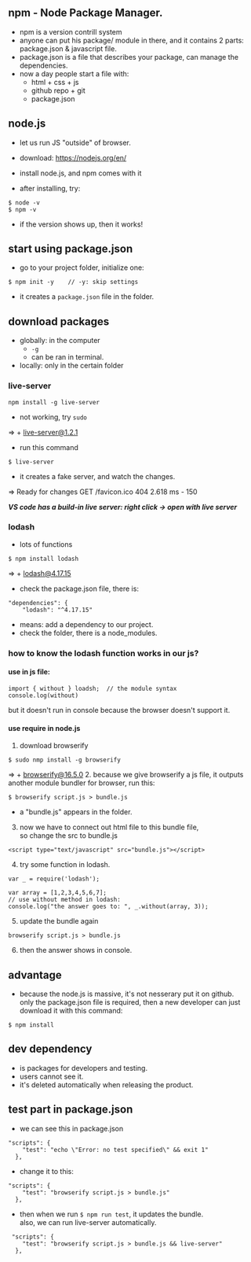 ## npm - Node Package Manager.
- npm is a version contrill system
- anyone can put his package/ module in there, and it contains 2 parts: package.json & javascript file.
- package.json is a file that describes your package, can manage the dependencies.
- now a day people start a file with:
  - html + css + js
  - github repo + git
  - package.json

## node.js
- let us run JS "outside" of browser.
- download: https://nodejs.org/en/ 
- install node.js, and npm comes with it

- after installing, try: 
```
$ node -v
$ npm -v
```
- if the version shows up, then it works!

## start using package.json

- go to your project folder, initialize one:
```
$ npm init -y    // -y: skip settings
```
- it creates a ```package.json``` file in the folder.


## download packages

- globally: in the computer
  - ```-g```
  - can be ran in terminal.
- locally: only in the certain folder

### live-server

```
npm install -g live-server
```
- not working, try ```sudo```

=> + live-server@1.2.1

- run this command
```
$ live-server
```
- it creates a fake server, and watch the changes.

=>
Ready for changes
GET /favicon.ico 404 2.618 ms - 150

***VS code has a build-in live server: right click -> open with live server***
### lodash

- lots of functions
```
$ npm install lodash
```
=> + lodash@4.17.15

- check the package.json file, there is:
```
"dependencies": {
    "lodash": "^4.17.15"
```
- means: add a dependency to our project.
- check the folder, there is a node_modules.

### how to know the lodash function works in our js?

#### use in js file:
```
import { without } loadsh;  // the module syntax
console.log(without)
```
but it doesn't run in console because the browser doesn't support it.


#### use require in node.js
1. download browserify
```
$ sudo nmp install -g browserify
```
=> + browserify@16.5.0
2. because we give browserify a js file, it outputs another module bundler for browser, run this:
```
$ browserify script.js > bundle.js
```
- a "bundle.js" appears in the folder.
3. now we have to connect out html file to this bundle file,   
so change the src to bundle.js
```
<script type="text/javascript" src="bundle.js"></script>
```
4. try some function in lodash.
```
var _ = require('lodash');

var array = [1,2,3,4,5,6,7];
// use without method in lodash:
console.log("the answer goes to: ", _.without(array, 3));
```
5. update the bundle again
```
browserify script.js > bundle.js
```
6. then the answer shows in console.



## advantage

- because the node.js is massive, it's not nesserary put it on github.    
only the package.json file is required,
then a new developer can just download it with this command:
```
$ npm install
```

## dev dependency

- is packages for developers and testing.
- users cannot see it.
- it's deleted automatically when releasing the product.

## test part in package.json

- we can see this in package.json
```
"scripts": {
    "test": "echo \"Error: no test specified\" && exit 1"
  },
```
- change it to this:
```
"scripts": {
    "test": "browserify script.js > bundle.js" 
  },
```
- then when we run ```$ npm run test```, it updates the bundle.    
also, we can run live-server automatically.
```
 "scripts": {
    "test": "browserify script.js > bundle.js && live-server"
  },
```













